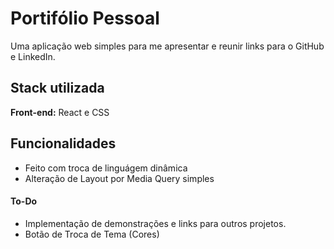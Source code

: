 # Portifólio Pessoal

Uma aplicação web simples para me apresentar e reunir links para o GitHub e LinkedIn.




## Stack utilizada

**Front-end:** React e CSS



## Funcionalidades

- Feito com troca de linguágem dinâmica
- Alteração de Layout por Media Query simples

#### To-Do

- Implementação de demonstrações e links para outros projetos.
- Botão de Troca de Tema (Cores)


